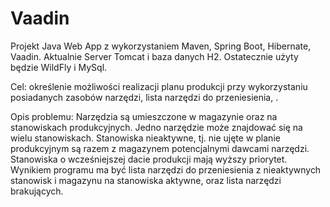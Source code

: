 # Vaadin
Projekt Java Web App z wykorzystaniem Maven, Spring Boot, Hibernate, Vaadin. Aktualnie Server Tomcat i baza danych H2. Ostatecznie użyty będzie WildFly i MySql.

Cel: określenie możliwości realizacji planu produkcji przy wykorzystaniu posiadanych zasobów narzędzi, lista narzędzi do przeniesienia, .

Opis problemu:
Narzędzia są umieszczone w magazynie oraz na stanowiskach produkcyjnych. Jedno narzędzie może znajdować się na wielu stanowiskach.
Stanowiska nieaktywne, tj. nie ujęte w planie produkcyjnym są razem z magazynem potencjalnymi dawcami narzędzi. 
Stanowiska o wcześniejszej dacie produkcji mają wyższy priorytet.
Wynikiem programu ma być lista narzędzi do przeniesienia z nieaktywnych stanowisk i magazynu na stanowiska aktywne, oraz lista narzędzi brakujących.
